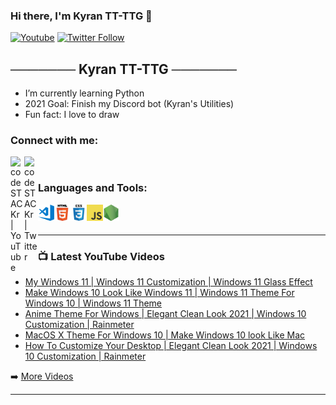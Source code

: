 ### Hi there, I'm Kyran TT-TTG 👋

[![Youtube](https://img.shields.io/website?label=codeSTACKr.com&style=for-the-badge&url=https%3A%2F%2Fcodestackr.com)](https://codestackr.com)
[![Twitter Follow](https://img.shields.io/twitter/follow/codeSTACKr?color=1DA1F2&logo=twitter&style=for-the-badge)](https://twitter.com/intent/follow?original_referer=https%3A%2F%2Fgithub.com%2FcodeSTACKr&screen_name=codeSTACKr)

## ─────── Kyran TT-TTG ───────

- I’m currently learning Python
- 2021 Goal: Finish my Discord bot (Kyran's Utilities)
- Fun fact: I love to draw 

### Connect with me:

[<img align="left" alt="codeSTACKr | YouTube" width="22px" src="https://cdn.jsdelivr.net/npm/simple-icons@v3/icons/youtube.svg" />][youtube]
[<img align="left" alt="codeSTACKr | Twitter" width="22px" src="https://cdn.jsdelivr.net/npm/simple-icons@v3/icons/twitter.svg" />][twitter]
<br />

### Languages and Tools:

<img align="left" alt="Visual Studio Code" width="26px" src="https://raw.githubusercontent.com/github/explore/80688e429a7d4ef2fca1e82350fe8e3517d3494d/topics/visual-studio-code/visual-studio-code.png" />
<img align="left" alt="HTML5" width="26px" src="https://raw.githubusercontent.com/github/explore/80688e429a7d4ef2fca1e82350fe8e3517d3494d/topics/html/html.png" />
<img align="left" alt="CSS3" width="26px" src="https://raw.githubusercontent.com/github/explore/80688e429a7d4ef2fca1e82350fe8e3517d3494d/topics/css/css.png" />
<img align="left" alt="JavaScript" width="26px" src="https://raw.githubusercontent.com/github/explore/80688e429a7d4ef2fca1e82350fe8e3517d3494d/topics/javascript/javascript.png" />
<img align="left" alt="Node.js" width="26px" src="https://raw.githubusercontent.com/github/explore/80688e429a7d4ef2fca1e82350fe8e3517d3494d/topics/nodejs/nodejs.png" />

<br />
<br />

---

### 📺 Latest YouTube Videos

<!-- YOUTUBE:START -->
- [My Windows 11 | Windows 11 Customization | Windows 11 Glass Effect](https://www.youtube.com/watch?v=6EsfMwkxMbE)
- [Make Windows 10 Look Like Windows 11 | Windows 11 Theme For Windows 10 | Windows 11 Theme](https://www.youtube.com/watch?v=jjcHZp78FUg)
- [Anime Theme For Windows | Elegant Clean Look 2021 | Windows 10 Customization | Rainmeter](https://www.youtube.com/watch?v=xs-94kRtsZE)
- [MacOS X Theme For Windows 10 | Make Windows 10 look Like Mac](https://www.youtube.com/watch?v=ieobzvbKoLI)
- [How To Customize Your Desktop | Elegant Clean Look 2021 | Windows 10 Customization | Rainmeter](https://www.youtube.com/watch?v=9mOzCxrdOKM)
<!-- YOUTUBE:END -->

➡️ [More Videos](https://www.youtube.com/channel/UCNEB1-mn65M_QiA6cLnBMBA)

---

</details>

[twitter]: https://twitter.com/KyranTT_TTG
[youtube]: https://www.youtube.com/channel/UCNEB1-mn65M_QiA6cLnBMBA
